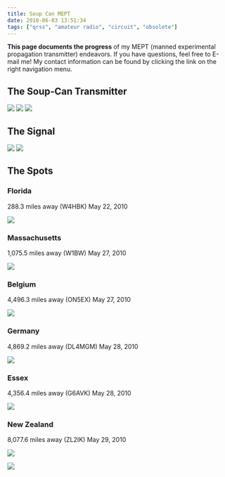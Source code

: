 ```yaml
---
title: Soup Can MEPT
date: 2010-06-03 13:51:34
tags: ["qrss", "amateur radio", "circuit", "obsolete"]
---
```




__This page documents the progress__ of my MEPT (manned experimental propagation transmitter) endeavors. If you have questions, feel free to E-mail me! My contact information can be found by clicking the link on the right navigation menu.

## The Soup-Can Transmitter

<div class="text-center img-border">

![](https://swharden.com/static/2010/06/03/IMG_3459.jpg)
![](https://swharden.com/static/2010/06/03/IMG_3466.jpg)
![](https://swharden.com/static/2010/06/03/IMG_3467.jpg)

</div>

## The Signal

<div class="text-center img-border">

![](https://swharden.com/static/2010/06/03/aj4vd_gator.png)
![](https://swharden.com/static/2010/06/03/antenna.jpg)

</div>

## The Spots

### Florida
288.3 miles away (W4HBK) May 22, 2010

<div class="text-center img-border">

![](https://swharden.com/static/2010/06/03/spotNice.jpg)

</div>

### Massachusetts
1,075.5 miles away (W1BW) May 27, 2010

<div class="text-center img-border">

![](https://swharden.com/static/2010/06/03/gatorSeen.jpg)

</div>

### Belgium
4,496.3 miles away (ON5EX) May 27, 2010

<div class="text-center img-border">

![](https://swharden.com/static/2010/06/03/aj4vd_gator_belgium.jpg)

</div>

### Germany
4,869.2 miles away (DL4MGM) May 28, 2010

<div class="text-center img-border">

![](https://swharden.com/static/2010/06/03/2010_05_28_DL4MGM_Germany.png)

</div>

### Essex
4,356.4 miles away (G6AVK) May 28, 2010

<div class="text-center img-border">

![](https://swharden.com/static/2010/06/03/aj4vd_gator_essex.jpg)

</div>

### New Zealand
8,077.6 miles away (ZL2IK) May 29, 2010

<div class="text-center img-border">

![](https://swharden.com/static/2010/06/03/2010_05_29_ZL2IK_NewZealand.png)

![](https://swharden.com/static/2010/06/03/NewZealand.png)

</div>

